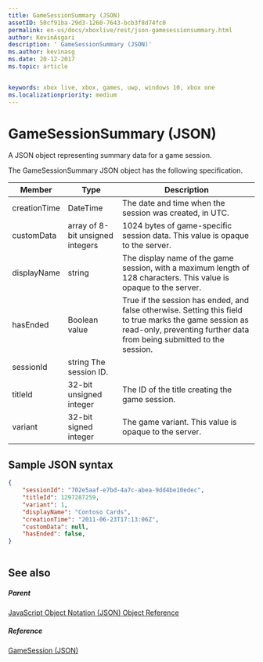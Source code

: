 ```yaml
---
title: GameSessionSummary (JSON)
assetID: 50cf91ba-29d3-1260-7643-bcb3f8d74fc0
permalink: en-us/docs/xboxlive/rest/json-gamesessionsummary.html
author: KevinAsgari
description: ' GameSessionSummary (JSON)'
ms.author: kevinasg
ms.date: 20-12-2017
ms.topic: article


keywords: xbox live, xbox, games, uwp, windows 10, xbox one
ms.localizationpriority: medium
---
```



# GameSessionSummary (JSON)
A JSON object representing summary data for a game session. 
<a id="ID4EN"></a>

  
 
The GameSessionSummary JSON object has the following specification.
 
| Member| Type| Description| 
| --- | --- | --- | 
| creationTime| DateTime| The date and time when the session was created, in UTC. | 
| customData| array of 8-bit unsigned integers| 1024 bytes of game-specific session data. This value is opaque to the server. | 
| displayName| string| The display name of the game session, with a maximum length of 128 characters. This value is opaque to the server. | 
| hasEnded| Boolean value| True if the session has ended, and false otherwise. Setting this field to true marks the game session as read-only, preventing further data from being submitted to the session. | 
| sessionId| string The session ID. | 
| titleId| 32-bit unsigned integer| The ID of the title creating the game session.| 
| variant| 32-bit signed integer| The game variant. This value is opaque to the server.| 
  
<a id="ID4EID"></a>

 
## Sample JSON syntax
 

```json
{
    "sessionId": "702e5aaf-e7bd-4a7c-abea-9dd4be10edec",
    "titleId": 1297287259,
    "variant": 1,
    "displayName": "Contoso Cards",
    "creationTime": "2011-06-23T17:13:06Z",
    "customData": null,
    "hasEnded": false,
}
    
```

  
<a id="ID4ERD"></a>

 
## See also
 
<a id="ID4ETD"></a>

 
##### Parent 

[JavaScript Object Notation (JSON) Object Reference](atoc-xboxlivews-reference-json.md)

  
<a id="ID4E4D"></a>

 
##### Reference 

[GameSession (JSON)](json-gamesession.md)

   